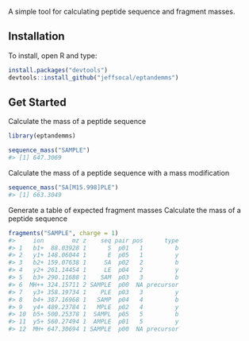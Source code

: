 A simple tool for calculating peptide sequence and fragment masses.

## Installation

To install, open R and type:

``` r
install.packages("devtools")
devtools::install_github("jeffsocal/eptandemms")
```

## Get Started

Calculate the mass of a peptide sequence

``` r
library(eptandemms)

sequence_mass("SAMPLE")
#> [1] 647.3069
```

Calculate the mass of a peptide sequence with a mass modification

``` r
sequence_mass("SA[M15.998]PLE")
#> [1] 663.3049
```

Generate a table of expected fragment masses Calculate the mass of a
peptide sequence

``` r
fragments("SAMPLE", charge = 1)
#>     ion        mz z    seq pair pos      type
#> 1   b1+  88.03928 1      S  p01   1         b
#> 2   y1+ 148.06044 1      E  p05   1         y
#> 3   b2+ 159.07638 1     SA  p02   2         b
#> 4   y2+ 261.14454 1     LE  p04   2         y
#> 5   b3+ 290.11688 1    SAM  p03   3         b
#> 6  MH++ 324.15711 2 SAMPLE  p00  NA precursor
#> 7   y3+ 358.19734 1    PLE  p03   3         y
#> 8   b4+ 387.16968 1   SAMP  p04   4         b
#> 9   y4+ 489.23784 1   MPLE  p02   4         y
#> 10  b5+ 500.25378 1  SAMPL  p05   5         b
#> 11  y5+ 560.27494 1  AMPLE  p01   5         y
#> 12  MH+ 647.30694 1 SAMPLE  p00  NA precursor
```
